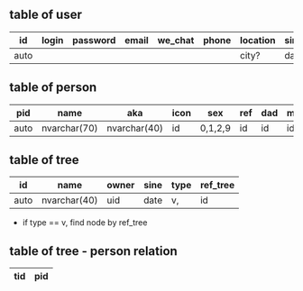 ## table of user

id   | login | password | email | we_chat | phone | location  | since | pid 
---  | ----- | -------- | ----- | ------- | ----- | --------  | ----- | ---- 
auto |       |          |       |         |       | city?     | date  | ref  


## table of person

pid  | name         |  aka         | icon |   sex  | ref  | dad  | mom  | rank | birth | death 
---- |--------------|--------------| ---- |--------| ---- | ---- | ---- | ---- | ----  | ----  
auto | nvarchar(70) | nvarchar(40) | id   | 0,1,2,9| id   | id   | id   | \#   | date  | date  


## table of tree

 id   | name           | owner | sine | type  | ref_tree
------|----------------|-------|------|-------|----------
 auto | nvarchar(40)   | uid   | date | v,    |   id

* if type == v, find node by ref_tree


## table of tree - person relation

tid | pid
----|-----

